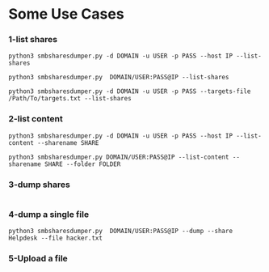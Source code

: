 # Some Use Cases

### 1-list shares
```
python3 smbsharesdumper.py -d DOMAIN -u USER -p PASS --host IP --list-shares

python3 smbsharesdumper.py  DOMAIN/USER:PASS@IP --list-shares

python3 smbsharesdumper.py -d DOMAIN -u USER -p PASS --targets-file /Path/To/targets.txt --list-shares
```

### 2-list content
```
python3 smbsharesdumper.py -d DOMAIN -u USER -p PASS --host IP --list-content --sharename SHARE

python3 smbsharesdumper.py DOMAIN/USER:PASS@IP --list-content --sharename SHARE --folder FOLDER
```

### 3-dump shares
```

```

### 4-dump a single file
```
python3 smbsharesdumper.py  DOMAIN/USER:PASS@IP --dump --share Helpdesk --file hacker.txt
```

### 5-Upload a file
```

```
